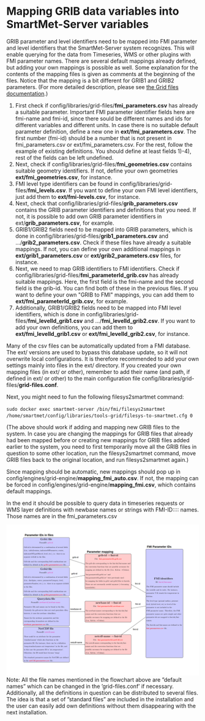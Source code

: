 # Mapping GRIB data variables into SmartMet-Server variables 

GRIB parameter and level identifiers need to be mapped into FMI parameter and level identifiers that the SmartMet-Server system recognizes. This will enable querying for the data from Timeseries, WMS or other plugins with FMI parameter names. There are several default mappings already defined, but adding your own mappings is possible as well. Some explanation for the contents of the mapping files is given as comments at the beginning of the files. Notice that the mapping is a bit different for GRIB1 and GRIB2 parameters. (For more detailed description, please see [the Grid files documentation](https://github.com/fmidev/smartmet-library-grid-files/blob/master/doc/grid-files.pdf).)

1. First check if config/libraries/grid-files/**fmi_parameters.csv** has already a suitable parameter. Important FMI parameter identifier fields here are fmi-name and fmi-id, since there sould be different names and ids for different variables and different units. In case there is no suitable default parameter definition, define a new one in **ext/fmi_parameters.csv**. The first number (fmi-id) should be a number that is not present in fmi_parameters.csv or ext/fmi_parameters.csv. For the rest, follow the example of existing definitions. You should define at least fields 1)-4), rest of the fields can be left undefined.
2. Next, check if config/libraries/grid-files/**fmi_geometries.csv** contains suitable geometry identifiers. If not, define your own geometries **ext/fmi_geometries.csv**, for instance. 
3. FMI level type identifiers can be found in config/libraries/grid-files/**fmi_levels.csv**. If you want to define your own FMI level identifiers, just add them to **ext/fmi-levels.csv**, for instance.
4. Next, check that config/libraries/grid-files/**grib_parameters.csv** contains the GRIB parameter identifiers and definitions that you need. If not, it is possible to add own GRIB parameter identifiers in ext/**grib_parameters.csv**, for example. 
5. GRIB1/GRIB2 fields need to be mapped into GRIB parameters, which is done in config/libraries/grid-files/**grib1_parameters.csv** and .../**grib2_parameters.csv**. Check if these files have already a suitable mappings. If not, you can define your own additional mappings in **ext/grib1_parameters.csv** or **ext/grib2_parameters.csv** files, for instance.  
6. Next, we need to map GRIB identifiers to FMI identifiers. Check if config/libraries/grid-files/**fmi_parameterId_grib.csv** has already suitable mappings. Here, the first field is the fmi-name and the second field is the grib-id. You can find both of these in the previous files. If you want to define your own "GRIB to FMI" mappings, you can add them to **ext/fmi_parameterId_grib.csv**, for example.  
7. Additionally, GRIB1/GRIB2 fields need to be mapped into FMI level identifiers, which is done in config/libraries/grid-files/**fmi_levelId_grib1.csv** and .../**fmi_levelId_grib2.csv**. If you want to add your own definitions, you can add them to **ext/fmi_levelId_grib1.csv** or **ext/fmi_levelId_grib2.csv**, for instance. 

Many of the csv files can be automatically updated from a FMI database. The ext/ versions are used to bypass this database update, so it will not overwrite local configurations. It is therefore recommended to add your own settings mainly into files in the ext/ directory. If you created your own mapping files (in ext/ or other), remember to add their name (and path, if defined in ext/ or other) to the main configuration file config/libraries/grid-files/**grid-files.conf**. 

Next, you might need to fun the following filesys2smartmet command:

`sudo docker exec smartmet-server /bin/fmi/filesys2smartmet /home/smartmet/config/libraries/tools-grid/filesys-to-smartmet.cfg 0` 

(The above should work if adding and mapping new GRIB files to the system. In case you are changing the mappings for GRIB files that already had been mapped before or creating new mappings for GRIB files added earlier to the system, you need to first temporarily move all the GRIB files in question to some other location, run the filesys2smartmet command, move GRIB files back to the original location, and run filesys2smartmet again.)   

Since mapping should be automatic, new mappings should pop up in config/engines/grid-engine/**mapping_fmi_auto.csv**. If not, the mapping can be forced in config/engines/grid-engine/**mapping_fmi.csv**, which contains default mappings. 

In the end it should be possible to query data in timeseries requests or WMS layer definitions with newbase names or strings with FMI-ID:::: names. Those names are in the fmi_parameters.csv


![](https://github.com/fmidev/chile-smartmet/blob/master/parameter-mapping-flow.png)
Note: All the file names mentioned in the flowchart above are ”default names” which can be changed in the ’grid-files.conf’ if necessary. Additionally, all the definitions in question can be distributed to several files. The idea is that a set of ”standard files” are included in the installation and the user can easily add own definitions without them disappearing with the next installation.
